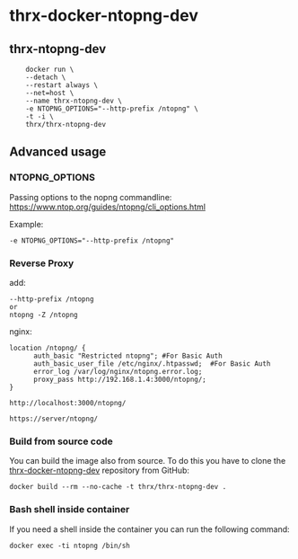 # thrx-docker-ntopng-dev

## thrx-ntopng-dev

```
    docker run \ 
    --detach \
    --restart always \
    --net=host \
    --name thrx-ntopng-dev \
    -e NTOPNG_OPTIONS="--http-prefix /ntopng" \
    -t -i \
    thrx/thrx-ntopng-dev 
```

## Advanced usage


### NTOPNG_OPTIONS

Passing options to the nopng commandline:
https://www.ntop.org/guides/ntopng/cli_options.html

Example:
```
-e NTOPNG_OPTIONS="--http-prefix /ntopng"
```

### Reverse Proxy

add:
```
--http-prefix /ntopng
or
ntopng -Z /ntopng
```

nginx:
```
location /ntopng/ {
      auth_basic "Restricted ntopng"; #For Basic Auth
      auth_basic_user_file /etc/nginx/.htpasswd;  #For Basic Auth
      error_log /var/log/nginx/ntopng.error.log;
      proxy_pass http://192.168.1.4:3000/ntopng/;
}
```

```
http://localhost:3000/ntopng/

https://server/ntopng/
```


### Build from source code

You can build the image also from source. To do this you have to clone the
[thrx-docker-ntopng-dev](https://github.com/thrx-devops/thrx-docker-ntopng-dev) repository from GitHub:

```
docker build --rm --no-cache -t thrx/thrx-ntopng-dev .
```

### Bash shell inside container

If you need a shell inside the container you can run the following command:

```
docker exec -ti ntopng /bin/sh
```
